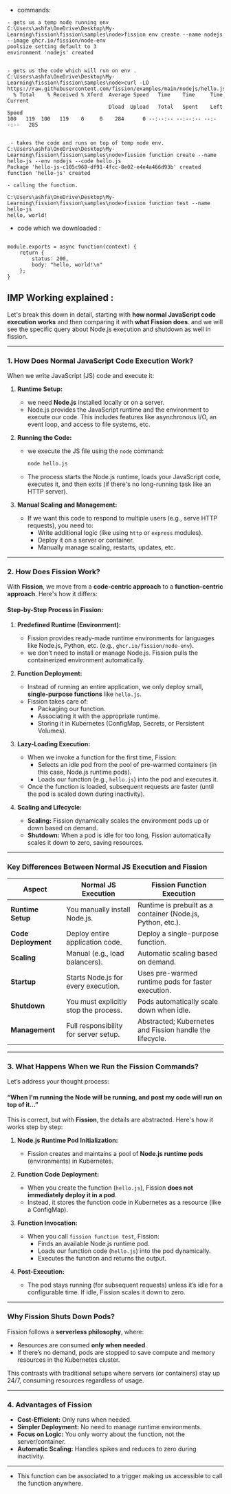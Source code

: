 
- commands:
```
- gets us a temp node running env
C:\Users\ashfa\OneDrive\Desktop\My-Learning\fission\fission\samples\node>fission env create --name nodejs --image ghcr.io/fission/node-env
poolsize setting default to 3
environment 'nodejs' created


- gets us the code which will run on env .
C:\Users\ashfa\OneDrive\Desktop\My-Learning\fission\fission\samples\node>curl -LO https://raw.githubusercontent.com/fission/examples/main/nodejs/hello.js
  % Total    % Received % Xferd  Average Speed   Time    Time     Time  Current
                                 Dload  Upload   Total   Spent    Left  Speed
100   119  100   119    0     0    284      0 --:--:-- --:--:-- --:--:--   285


 - takes the code and runs on top of temp node env.
C:\Users\ashfa\OneDrive\Desktop\My-Learning\fission\fission\samples\node>fission function create --name hello-js --env nodejs --code hello.js
Package 'hello-js-c105c968-df91-4fcc-8e02-e4e4a466d93b' created
function 'hello-js' created

- calling the function.

C:\Users\ashfa\OneDrive\Desktop\My-Learning\fission\fission\samples\node>fission function test --name hello-js
hello, world!

```

- code which we downloaded :

```

module.exports = async function(context) {
    return {
        status: 200,
        body: "hello, world!\n"
    };
}

```

##  IMP Working explained  :

 Let's break this down in detail, starting with **how normal JavaScript code execution works** and then comparing it with **what Fission does**. and we will see the specific query about Node.js execution and shutdown as well in fission.

---

### **1. How Does Normal JavaScript Code Execution Work?**

When we write JavaScript (JS) code and execute it:

1. **Runtime Setup:**
   - we need **Node.js** installed locally or on a server.
   - Node.js provides the JavaScript runtime and the environment to execute our code. This includes features like asynchronous I/O, an event loop, and access to file systems, etc.

2. **Running the Code:**
   - we execute the JS file using the `node` command:
     ```bash
     node hello.js
     ```
   - The process starts the Node.js runtime, loads your JavaScript code, executes it, and then exits (if there's no long-running task like an HTTP server).

3. **Manual Scaling and Management:**
   - If we want this code to respond to multiple users (e.g., serve HTTP requests), you need to:
     - Write additional logic (like using `http` or `express` modules).
     - Deploy it on a server or container.
     - Manually manage scaling, restarts, updates, etc.

---

### **2. How Does Fission Work?**

With **Fission**, we move from a **code-centric approach** to a **function-centric approach**. Here's how it differs:

#### **Step-by-Step Process in Fission:**

1. **Predefined Runtime (Environment):**
   - Fission provides ready-made runtime environments for languages like Node.js, Python, etc. (e.g., `ghcr.io/fission/node-env`).
   - we don’t need to install or manage Node.js. Fission pulls the containerized environment automatically.

2. **Function Deployment:**
   - Instead of running an entire application, we only deploy small, **single-purpose functions** like `hello.js`.
   - Fission takes care of:
     - Packaging our function.
     - Associating it with the appropriate runtime.
     - Storing it in Kubernetes (ConfigMap, Secrets, or Persistent Volumes).

3. **Lazy-Loading Execution:**
   - When we invoke a function for the first time, Fission:
     - Selects an idle pod from the pool of pre-warmed containers (in this case, Node.js runtime pods).
     - Loads our function (e.g., `hello.js`) into the pod and executes it.
   - Once the function is loaded, subsequent requests are faster (until the pod is scaled down during inactivity).

4. **Scaling and Lifecycle:**
   - **Scaling:** Fission dynamically scales the environment pods up or down based on demand.
   - **Shutdown:** When a pod is idle for too long, Fission automatically scales it down to zero, saving resources.

---

### **Key Differences Between Normal JS Execution and Fission**

| **Aspect**               | **Normal JS Execution**                | **Fission Function Execution**                             |
|--------------------------|---------------------------------------|-----------------------------------------------------------|
| **Runtime Setup**        | You manually install Node.js.         | Runtime is prebuilt as a container (Node.js, Python, etc.).|
| **Code Deployment**      | Deploy entire application code.       | Deploy a single-purpose function.                         |
| **Scaling**              | Manual (e.g., load balancers).        | Automatic scaling based on demand.                        |
| **Startup**              | Starts Node.js for every execution.   | Uses pre-warmed runtime pods for faster execution.         |
| **Shutdown**             | You must explicitly stop the process. | Pods automatically scale down when idle.                  |
| **Management**           | Full responsibility for server setup. | Abstracted; Kubernetes and Fission handle the lifecycle.   |

---

### **3. What Happens When we Run the Fission Commands?**

Let’s address your thought process:

#### **“When I'm running the Node will be running, and post my code will run on top of it...”**

This is correct, but with **Fission**, the details are abstracted. Here's how it works step by step:

1. **Node.js Runtime Pod Initialization:**
   - Fission creates and maintains a pool of **Node.js runtime pods** (environments) in Kubernetes.

2. **Function Code Deployment:**
   - When you create the function (`hello.js`), Fission **does not immediately deploy it in a pod**.
   - Instead, it stores the function code in Kubernetes as a resource (like a ConfigMap).

3. **Function Invocation:**
   - When you call `fission function test`, Fission:
     - Finds an available Node.js runtime pod.
     - Loads our function code (`hello.js`) into the pod dynamically.
     - Executes the function and returns the output.

4. **Post-Execution:**
   - The pod stays running (for subsequent requests) unless it’s idle for a configurable time. If idle, Fission scales it down to zero.

---

### **Why Fission Shuts Down Pods?**

Fission follows a **serverless philosophy**, where:
- Resources are consumed **only when needed**.
- If there’s no demand, pods are stopped to save compute and memory resources in the Kubernetes cluster.

This contrasts with traditional setups where servers (or containers) stay up 24/7, consuming resources regardless of usage.

---

### **4. Advantages of Fission**

- **Cost-Efficient:** Only runs when needed.
- **Simpler Deployment:** No need to manage runtime environments.
- **Focus on Logic:** You only worry about the function, not the server/container.
- **Automatic Scaling:** Handles spikes and reduces to zero during inactivity.

---

- This function can be associated to a trigger making us accessible to call the function anywhere.
